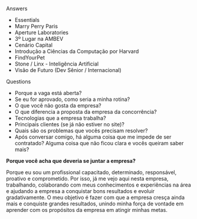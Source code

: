 Answers

-   Essentials
-   Marry Perry Paris
-   Aperture Laboratories
-   3º Lugar na AMBEV
-   Cenário Capital
-   Introdução a Ciências da Computação por Harvard
-   FindYourPet
-   Stone / Linx - Inteligência Artificial
-   Visão de Futuro (Dev Sênior / Internacional)

Questions

-   Porque a vaga está aberta?
-   Se eu for aprovado, como seria a minha rotina?
-   O que você não gosta da empresa?
-   O que diferencia a proposta da empresa da concorrência?
-   Tecnologias que a empresa trabalha?
-   Principais clientes (se já não estiver no site)?
-   Quais são os problemas que vocês precisam resolver?
-   Após conversar comigo, há alguma coisa que me impede de ser contratado? Alguma coisa que não ficou clara e vocês queiram saber mais?

**Porque você acha que deveria se juntar a empresa?**

Porque eu sou um profissional capacitado, determinado, responsável, proativo e comprometido. Por isso, já me vejo aqui nesta empresa, trabalhando, colaborando com meus conhecimentos e experiências na área e ajudando a empresa a conquistar bons resultados e evoluir gradativamente. O meu objetivo é fazer com que a empresa cresça ainda mais e conquiste grandes resultados, unindo minha força de vontade em aprender com os propósitos da empresa em atingir minhas metas.